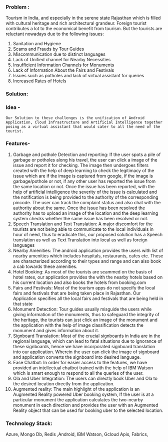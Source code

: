 ### Problem :
Tourism in India, and especially in the serene state Rajasthan which is filled with cultural heritage and rich architectural grandeur. Foreign tourist contributes a lot to the economical benefit from tourism. But the tourists are reluctant nowadays due to the following issues:
1)	Sanitation and Hygiene
2)	Scams and Frauds by Tour Guides
3)	Miscommunication due to distinct languages
4)	Lack of Unified channel for Nearby Necessities
5)	Insufficient Information Channels for Monuments
6)	Lack of Information About the Fairs and Festivals
7)	Issues such as potholes and lack of virtual assistant for queries
8)	Increased Rates of Hotels

### Solution:
### Idea -
    Our Solution to these challenges is the unification of Android Application, Cloud Infrastructure and Artificial Intelligence together posing as a virtual assistant that would cater to all the need of the tourist. 
### Features-
1)	Garbage and pothole Detection and reporting: If the user spots a pile of garbage or potholes along his travel, the user can click a image of the issue and report it for checking. The image then undergoes filters created with the help of deep learning to check the legitimacy of the issue which are if the image is captured from google, if the image is garbage/pothole or not, if any other user has reported the issue from the same location or not. Once the issue has been reported, with the help of artificial intelligence the severity of the issue is calculated and the notification is being provided to the authority of the corresponding pincode. The user can track the complaint status and also chat with the authority about the same. Once the issue has been resolved the authority has to upload an image of the location and the deep learning system checks whether the same issue has been resolved or not.
2)	Speech Translation and Text Translation: A major discomfort for the tourists are not being able to communicate to the local individuals in hour of need, thus to eradicate this, our proposed solution has a Speech translation as well as Text Translation into local as well as foreign languages
3)	Nearby Amenities:   The android application provides the users with list of nearby amenities which includes hospitals, restaurants, cafes etc. These are characterized according to their types and range and can also book a cab towards these amenities.
4)	Hotel Booking:  As most of the tourists are scammed on the basis of hotel rates, our application provides the with the nearby hotels based on his current location and also books the hotels from booking.com
5)	Fairs and Festivals: Most of the tourism apps do not specify the local fairs and festivals that are being taken place in Rajasthan. Our Application specifies all the local fairs and festivals that are being held in that state
6)	Monument Detection:  Tour guides usually misguide the users while giving information of the monuments, thus to safeguard the integrity of the heritage, the tourists can just click an image of the monument and the application with the help of image classification detects the monument and gives information about it.
7)	Signboard Translation: Most of the crucial signboards in India are in the regional language, which can lead to fatal situations due to ignorance of these signboards, hence we have incorporated signboard translation into our application. Wherein the user can click the image of signboard and application converts the signboard into desired language.
8)	Ease Chatbot: In order for easier access to the features, we have provided an intellectual chatbot trained with the help of IBM Watson which is smart enough to respond to all the queries of the user.
9)	Ola and Uber Integration: The users can directly book Uber and Ola to the desired location directly from the application.
10)	Augmented reality: The main highlight of the application is an Augmented Reality powered Uber booking system, If the user is at a particular monument the application calculates the two-nearby monument in each direction and provides the user with an Augmented Reality object that can be used for booking uber to the selected location. 


### Technology Stack:
Azure, Mongo Db, Redis ,Android, IBM Watson, Gcloud Apis, Fabrics, 

